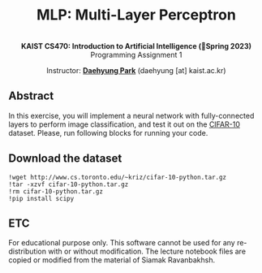 <div align=center>
  <h1>
    MLP: Multi-Layer Perceptron
  </h1>
  <p>
    <br><b>KAIST CS470: Introduction to Artificial Intelligence (Spring 2023)</b></br>
    Programming Assignment 1    
  </p>
</div>

<div align=center>
  <p>
    Instructor: <a href=https://sites.google.com/site/daehyungpark target="_blank"><b>Daehyung Park</b></a> (daehyung [at] kaist.ac.kr)<br>
  </p>
</div>

## Abstract
In this exercise, you will implement a neural network with fully-connected layers to perform image classification, and test it out on the [CIFAR-10](http://www.cs.toronto.edu/~kriz/cifar.html) dataset. Please, run following blocks for running your code.

## Download the dataset
```
!wget http://www.cs.toronto.edu/~kriz/cifar-10-python.tar.gz
!tar -xzvf cifar-10-python.tar.gz
!rm cifar-10-python.tar.gz 
!pip install scipy
```


## ETC
For educational purpose only. This software cannot be used for any re-distribution with or without modification. The lecture notebook files are copied or modified from the material of Siamak Ravanbakhsh. 

